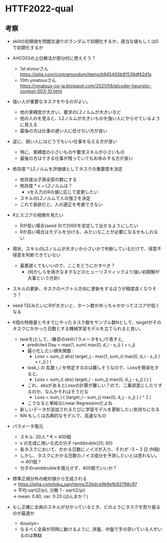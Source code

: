 # HTTF2022-qual

## 考察
- skillの初期値を問題文通りのランダムで初期化するか、適当な値もしくは0で初期化するか

- AHC003の上位解法が部分的に使えそう？  
    - 1st eivourさん 
    https://qiita.com/contramundum/items/b945400b81536df42d1a
    - 10th ymatsuxさん  
    https://ymatsux-cp-ja.blogspot.com/2021/06/atcoder-heuristic-contest-003-10.html

- 強い人が重要なタスクをやるのがよい。
    - 他の束縛度が大きい、要求のL2ノルムが大きいなど
    - 他の人のを見ると、L2ノルムが大きいものを強い人にやらせているように見える
    - 最後の方は仕事の遅い人に任せない方が良い
- 逆に、弱い人にはどうでもいい仕事を与える方が良い
    - 特に、束縛度の小さいものや要求スキルが小さいもの
    - 最後の方はできる仕事が残っていてもお休みする方が良い
    
- 依存度 * L2ノルムを評価値としてタスクの重要度を決定  
    - 依存度は子孫全部の数にする
    - 依存度 * x + L2ノルムは？
        - xを入力のRの値に応じて変更したい  
    - スキルのL2ノルムで人の強さを決定  
    - これで貪欲だと、人の適正を考慮できない

- Rとスコアの相関を見たい
    - Rが低い場合(seed 0)で2000を安定して出せるようにしたい
    - Rが高い場合はモデルを分ける、みたいなことが必要になるかもしれない

- 現状、スキルのL2ノルムが大きいか小さいかで判断しているだけで、得意不得意を判断できていない
    - 最悪遅くてもいいので、ここをどうにかすべき？
        - (何かしらを焼きなますなどのヒューリスティックより強い初期解が大事という方針)
- スキルの更新、タスクのベクトル方向に更新をするほうが精度良くなりそう？


- seed 132みたいにRが大きいと、ターン数がめっちゃかかってスコアが低くなる

- K個の特徴量と今までにやったタスク数をサンプル数Nとして、targetがそのタスクにかかった日数とする機械学習モデルを立てられると良い。
    - taskをjとして、i番目のskillパラメータをs_iで表すと, 
        - predicted Day = max(1, sum( max(0, d_i - s_i) ) + r_j)
        - 最小化したい損失関数 :
            - Loss = sum_j( abs( target_j - max(1, sum_i( max(0, d_i - s_i) ) + r_j) ) )
        - task_i の 乱数 r_i を特定するのは難しそうなので、Lossを簡易化すると、
            - Loss = sum_i( abs( target_i - sum_j( max(0, d_j - s_j) ) ) )
        - これ、absがあるとLossの計算が難しい？ので、二乗誤差にしたりするのか、なんかそれはそうだな
            - Loss = sum_i ( (target_i - sum_j( max(0, d_j - s_j) ) ) ^ 2 )
        - こうなると単純なLinear Regressionだよね
    - 新しいデータが追加されるたびに学習モデルを更新したい気持ちになる
    - NN もしくは古典的なモデルで、高速なもの

- パラメータ復元
    - スキル: 20人 * K = 400個
    - s の生成に用いる式の分子 randdouble(20, 60)  
    - 各タスクにおいて、かかる日数にノイズが入り、それが -3 ~ 3 日 (N個)
    - しかし、タスクにかかる日数のノイズ成分を予測したいとは思わない。
    -> 401個？
    - 分子のranddoubleを復元せず、400個でいいか？


- 標準正規分布の絶対値から生成される  
    -> https://qiita.com/toku_san/items/22bdce9b9efb92798c97  
    -> 平均 sqrt(2/pi), 分散 1 - sqrt(2/pi)  
    -> mean: 0.80, var: 0.20 (ほんまか？)


- もし正確に全員のスキルが分かっているとき、どのようにタスクを割り振るのが最適か
    - dousiyo~
    - なるべく全員が同時に動けるように. 序盤、中盤で手の空いている人がいるのは無駄